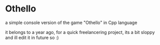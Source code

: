 # Othello
a simple console version of the game "Othello" in Cpp language

it belongs to a year ago, for a quick freelancering project, its a bit sloppy and ill edit it in future so :)

